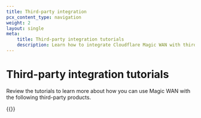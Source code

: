 ```yaml
---
title: Third-party integration
pcx_content_type: navigation
weight: 2
layout: single
meta:
    title: Third-party integration tutorials
    description: Learn how to integrate Cloudflare Magic WAN with third-party products.
---
```


# Third-party integration tutorials

Review the tutorials to learn more about how you can use Magic WAN with the following third-party products.

{{<directory-listing>}}
